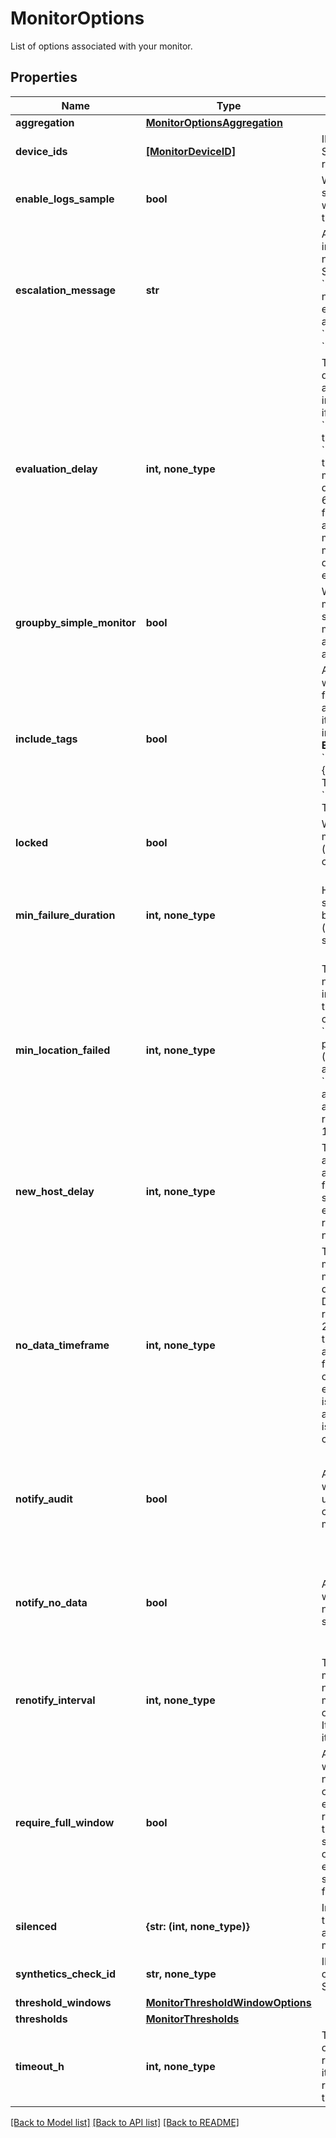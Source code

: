 # MonitorOptions

List of options associated with your monitor.

## Properties
Name | Type | Description | Notes
------------ | ------------- | ------------- | -------------
**aggregation** | [**MonitorOptionsAggregation**](MonitorOptionsAggregation.md) |  | [optional] 
**device_ids** | [**[MonitorDeviceID]**](MonitorDeviceID.md) | IDs of the device the Synthetics monitor is running on. | [optional] [readonly] 
**enable_logs_sample** | **bool** | Whether or not to send a log sample when the log monitor triggers. | [optional] 
**escalation_message** | **str** | A message to include with a re-notification. Supports the &#x60;@username&#x60; notification we allow elsewhere. Not applicable if &#x60;renotify_interval&#x60; is &#x60;None&#x60;. | [optional]  if omitted the server will use the default value of "none"
**evaluation_delay** | **int, none_type** | Time (in seconds) to delay evaluation, as a non-negative integer. For example, if the value is set to &#x60;300&#x60; (5min), the timeframe is set to &#x60;last_5m&#x60; and the time is 7:00, the monitor evaluates data from 6:50 to 6:55. This is useful for AWS CloudWatch and other backfilled metrics to ensure the monitor always has data during evaluation. | [optional] 
**groupby_simple_monitor** | **bool** | Whether the log alert monitor triggers a single alert or multiple alerts when any group breaches a threshold. | [optional] 
**include_tags** | **bool** | A Boolean indicating whether notifications from this monitor automatically inserts its triggering tags into the title.  **Examples** - If &#x60;True&#x60;, &#x60;[Triggered on {host:h1}] Monitor Title&#x60; - If &#x60;False&#x60;, &#x60;[Triggered] Monitor Title&#x60; | [optional]  if omitted the server will use the default value of True
**locked** | **bool** | Whether or not the monitor is locked (only editable by creator and admins). | [optional] 
**min_failure_duration** | **int, none_type** | How long the test should be in failure before alerting (integer, number of seconds, max 7200). | [optional]  if omitted the server will use the default value of 0
**min_location_failed** | **int, none_type** | The minimum number of locations in failure at the same time during at least one moment in the &#x60;min_failure_duration&#x60; period (&#x60;min_location_failed&#x60; and &#x60;min_failure_duration&#x60; are part of the advanced alerting rules - integer, &gt;&#x3D; 1). | [optional]  if omitted the server will use the default value of 1
**new_host_delay** | **int, none_type** | Time (in seconds) to allow a host to boot and applications to fully start before starting the evaluation of monitor results. Should be a non negative integer. | [optional]  if omitted the server will use the default value of 300
**no_data_timeframe** | **int, none_type** | The number of minutes before a monitor notifies after data stops reporting. Datadog recommends at least 2x the monitor timeframe for metric alerts or 2 minutes for service checks. If omitted, 2x the evaluation timeframe is used for metric alerts, and 24 hours is used for service checks. | [optional] 
**notify_audit** | **bool** | A Boolean indicating whether tagged users is notified on changes to this monitor. | [optional]  if omitted the server will use the default value of False
**notify_no_data** | **bool** | A Boolean indicating whether this monitor notifies when data stops reporting. | [optional]  if omitted the server will use the default value of False
**renotify_interval** | **int, none_type** | The number of minutes after the last notification before a monitor re-notifies on the current status. It only re-notifies if it’s not resolved. | [optional] 
**require_full_window** | **bool** | A Boolean indicating whether this monitor needs a full window of data before it’s evaluated. We highly recommend you set this to &#x60;false&#x60; for sparse metrics, otherwise some evaluations are skipped. Default is false. | [optional] 
**silenced** | **{str: (int, none_type)}** | Information about the downtime applied to the monitor. | [optional] 
**synthetics_check_id** | **str, none_type** | ID of the corresponding Synthetic check. | [optional] 
**threshold_windows** | [**MonitorThresholdWindowOptions**](MonitorThresholdWindowOptions.md) |  | [optional] 
**thresholds** | [**MonitorThresholds**](MonitorThresholds.md) |  | [optional] 
**timeout_h** | **int, none_type** | The number of hours of the monitor not reporting data before it automatically resolves from a triggered state. | [optional] 

[[Back to Model list]](README.md#documentation-for-models) [[Back to API list]](README.md#documentation-for-api-endpoints) [[Back to README]](README.md)


